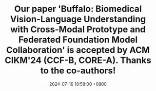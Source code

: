 ---
title: "Our paper 'Buffalo: Biomedical Vision-Language Understanding with Cross-Modal Prototype and Federated Foundation Model Collaboration' is accepted by ACM CIKM'24 (CCF-B, CORE-A). Thanks to the co-authors!"
date: 2024-07-16 18:58:00 +0800
---